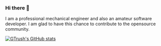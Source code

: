 ### Hi there 👋
I am a professional mechanical engineer and also an amateur software developer. I am glad to have this chance to contribute to the opensource community.

[![GTrush's GitHub stats](https://github-readme-stats.vercel.app/api?username=omegatao)](https://github.com/guangyuzhang/github-readme-stats)
<!--
**omegatao/omegatao** is a ✨ _special_ ✨ repository because its `README.md` (this file) appears on your GitHub profile.

Here are some ideas to get you started:

- 🔭 I’m currently working on ...
- 🌱 I’m currently learning ...
- 👯 I’m looking to collaborate on ...
- 🤔 I’m looking for help with ...
- 💬 Ask me about ...
- 📫 How to reach me: ...
- 😄 Pronouns: ...
- ⚡ Fun fact: ...
-->
